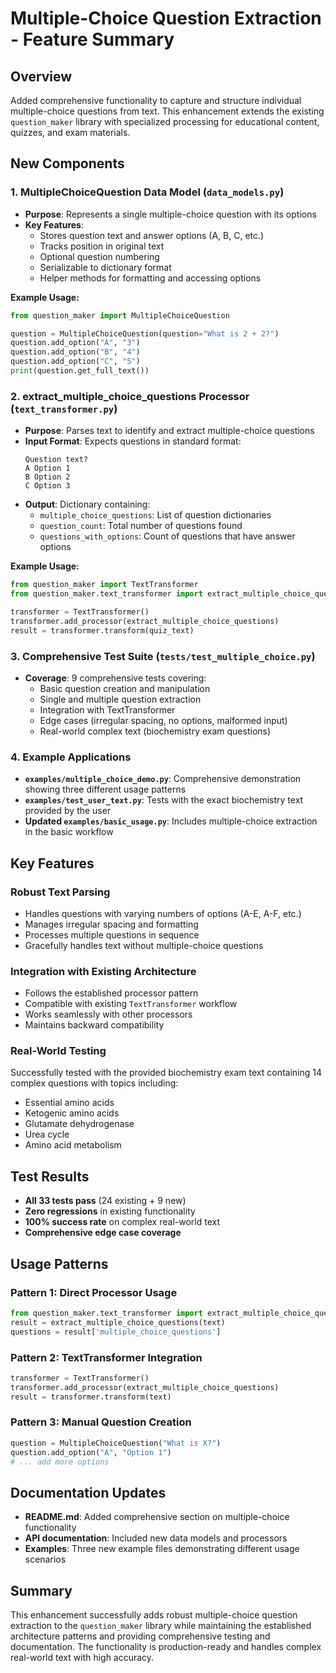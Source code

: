 # Multiple-Choice Question Extraction - Feature Summary

## Overview
Added comprehensive functionality to capture and structure individual multiple-choice questions from text. This enhancement extends the existing `question_maker` library with specialized processing for educational content, quizzes, and exam materials.

## New Components

### 1. MultipleChoiceQuestion Data Model (`data_models.py`)
- **Purpose**: Represents a single multiple-choice question with its options
- **Key Features**:
  - Stores question text and answer options (A, B, C, etc.)
  - Tracks position in original text
  - Optional question numbering
  - Serializable to dictionary format
  - Helper methods for formatting and accessing options

**Example Usage:**
```python
from question_maker import MultipleChoiceQuestion

question = MultipleChoiceQuestion(question="What is 2 + 2?")
question.add_option("A", "3")
question.add_option("B", "4")
question.add_option("C", "5")
print(question.get_full_text())
```

### 2. extract_multiple_choice_questions Processor (`text_transformer.py`)
- **Purpose**: Parses text to identify and extract multiple-choice questions
- **Input Format**: Expects questions in standard format:
  ```
  Question text?
  A Option 1
  B Option 2
  C Option 3
  ```
- **Output**: Dictionary containing:
  - `multiple_choice_questions`: List of question dictionaries
  - `question_count`: Total number of questions found
  - `questions_with_options`: Count of questions that have answer options

**Example Usage:**
```python
from question_maker import TextTransformer
from question_maker.text_transformer import extract_multiple_choice_questions

transformer = TextTransformer()
transformer.add_processor(extract_multiple_choice_questions)
result = transformer.transform(quiz_text)
```

### 3. Comprehensive Test Suite (`tests/test_multiple_choice.py`)
- **Coverage**: 9 comprehensive tests covering:
  - Basic question creation and manipulation
  - Single and multiple question extraction
  - Integration with TextTransformer
  - Edge cases (irregular spacing, no options, malformed input)
  - Real-world complex text (biochemistry exam questions)

### 4. Example Applications
- **`examples/multiple_choice_demo.py`**: Comprehensive demonstration showing three different usage patterns
- **`examples/test_user_text.py`**: Tests with the exact biochemistry text provided by the user
- **Updated `examples/basic_usage.py`**: Includes multiple-choice extraction in the basic workflow

## Key Features

### Robust Text Parsing
- Handles questions with varying numbers of options (A-E, A-F, etc.)
- Manages irregular spacing and formatting
- Processes multiple questions in sequence
- Gracefully handles text without multiple-choice questions

### Integration with Existing Architecture
- Follows the established processor pattern
- Compatible with existing `TextTransformer` workflow
- Works seamlessly with other processors
- Maintains backward compatibility

### Real-World Testing
Successfully tested with the provided biochemistry exam text containing 14 complex questions with topics including:
- Essential amino acids
- Ketogenic amino acids  
- Glutamate dehydrogenase
- Urea cycle
- Amino acid metabolism

## Test Results
- **All 33 tests pass** (24 existing + 9 new)
- **Zero regressions** in existing functionality
- **100% success rate** on complex real-world text
- **Comprehensive edge case coverage**

## Usage Patterns

### Pattern 1: Direct Processor Usage
```python
from question_maker.text_transformer import extract_multiple_choice_questions
result = extract_multiple_choice_questions(text)
questions = result['multiple_choice_questions']
```

### Pattern 2: TextTransformer Integration
```python
transformer = TextTransformer()
transformer.add_processor(extract_multiple_choice_questions)
result = transformer.transform(text)
```

### Pattern 3: Manual Question Creation
```python
question = MultipleChoiceQuestion("What is X?")
question.add_option("A", "Option 1")
# ... add more options
```

## Documentation Updates
- **README.md**: Added comprehensive section on multiple-choice functionality
- **API documentation**: Included new data models and processors
- **Examples**: Three new example files demonstrating different usage scenarios

## Summary
This enhancement successfully adds robust multiple-choice question extraction to the `question_maker` library while maintaining the established architecture patterns and providing comprehensive testing and documentation. The functionality is production-ready and handles complex real-world text with high accuracy.